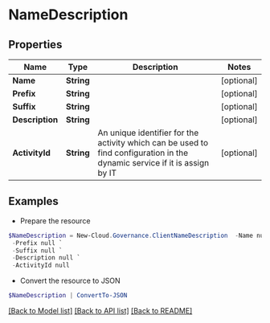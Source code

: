 # NameDescription
## Properties

Name | Type | Description | Notes
------------ | ------------- | ------------- | -------------
**Name** | **String** |  | [optional] 
**Prefix** | **String** |  | [optional] 
**Suffix** | **String** |  | [optional] 
**Description** | **String** |  | [optional] 
**ActivityId** | **String** | An unique identifier for the activity which can be used to find configuration in the dynamic service if it is assign by IT | [optional] 

## Examples

- Prepare the resource
```powershell
$NameDescription = New-Cloud.Governance.ClientNameDescription  -Name null `
 -Prefix null `
 -Suffix null `
 -Description null `
 -ActivityId null
```

- Convert the resource to JSON
```powershell
$NameDescription | ConvertTo-JSON
```

[[Back to Model list]](../README.md#documentation-for-models) [[Back to API list]](../README.md#documentation-for-api-endpoints) [[Back to README]](../README.md)

